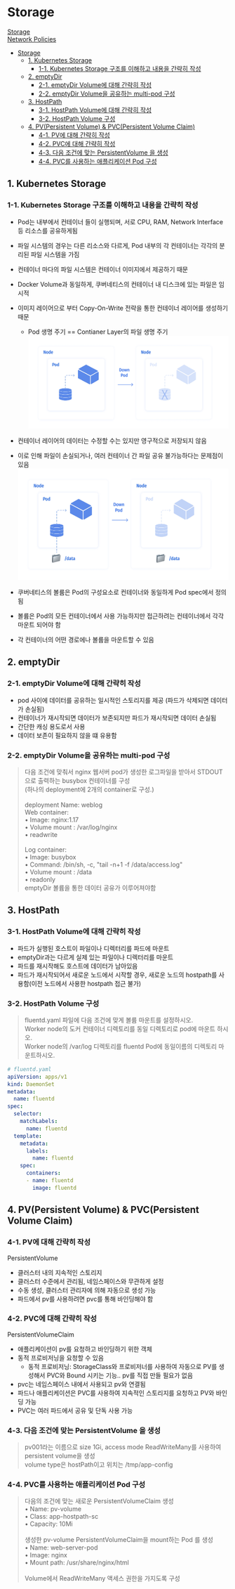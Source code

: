 # Storage

[Storage](https://kubernetes.io/ko/docs/concepts/storage/) <br/>
[Network Policies](https://kubernetes.io/docs/concepts/services-networking/network-policies/) <br/>


- [Storage](#storage)
  - [1. Kubernetes Storage](#1-kubernetes-storage)
    - [1-1. Kubernetes Storage 구조를 이해하고 내용을 간략히 작성](#1-1-kubernetes-storage-구조를-이해하고-내용을-간략히-작성)
  - [2. emptyDir](#2-emptydir)
    - [2-1. emptyDir Volume에 대해 간략히 작성](#2-1-emptydir-volume에-대해-간략히-작성)
    - [2-2. emptyDir Volume을 공유하는 multi-pod 구성](#2-2-emptydir-volume을-공유하는-multi-pod-구성)
  - [3. HostPath](#3-hostpath)
    - [3-1. HostPath Volume에 대해 간략히 작성](#3-1-hostpath-volume에-대해-간략히-작성)
    - [3-2. HostPath Volume 구성](#3-2-hostpath-volume-구성)
  - [4. PV(Persistent Volume) \& PVC(Persistent Volume Claim)](#4-pvpersistent-volume--pvcpersistent-volume-claim)
    - [4-1. PV에 대해 간략히 작성](#4-1-pv에-대해-간략히-작성)
    - [4-2. PVC에 대해 간략히 작성](#4-2-pvc에-대해-간략히-작성)
    - [4-3. 다음 조건에 맞는 PersistentVolume 을 생성](#4-3-다음-조건에-맞는-persistentvolume-을-생성)
    - [4-4. PVC를 사용하는 애플리케이션 Pod 구성](#4-4-pvc를-사용하는-애플리케이션-pod-구성)


## 1. Kubernetes Storage
### 1-1. Kubernetes Storage 구조를 이해하고 내용을 간략히 작성
- Pod는 내부에서 컨테이너 들이 실행되며, 서로 CPU, RAM, Network Interface 등 리소스를 공유하게됨
- 파일 시스템의 경우는 다른 리소스와 다르게, Pod 내부의 각 컨테이너는 각각의 분리된 파일 시스템을 가짐
- 컨테이너 마다의 파일 시스템은 컨테이너 이미지에서 제공하기 때문
- Docker Volume과 동일하게, 쿠버네티스의 컨테이너 내 디스크에 있는 파일은 임시적
- 이미지 레이어으로 부터 Copy-On-Write 전략을 통한 컨테이너 레이어를 생성하기 때문
  - Pod 생명 주기 == Contianer Layer의 파일 생명 주기
![alt text](image.png)

- 컨테이너 레이어의 데이터는 수정할 수는 있지만 영구적으로 저장되지 않음
- 이로 인해 파일이 손실되거나, 여러 컨테이너 간 파일 공유 불가능하다는 문제점이 있음
 
![alt text](image-1.png)
- 쿠버네티스의 볼륨은 Pod의 구성요소로 컨테이너와 동일하게 Pod spec에서 정의됨
- 볼륨은 Pod의 모든 컨테이너에서 사용 가능하지만 접근하려는 컨테이너에서 각각 마운트 되어야 함
- 각 컨테이너의 어떤 경로에나 볼륨을 마운트할 수 있음

## 2. emptyDir
### 2-1. emptyDir Volume에 대해 간략히 작성
- pod 사이에 데이터를 공유하는 일시적인 스토리지를 제공 (파드가 삭제되면 데이터가 손실됨)
- 컨테이너가 재시작되면 데이터가 보존되지만 파드가 재시작되면 데이터 손실됨
- 간단한  캐싱 용도로서 사용
- 데이터 보존이 필요하지 않을 떄 유용함

### 2-2. emptyDir Volume을 공유하는 multi-pod 구성
> 다음 조건에 맞춰서 nginx 웹서버 pod가 생성한 로그파일을 받아서 STDOUT으로 출력하는 busybox 컨테이너를 구성<br>
> (하나의 deployment에 2개의 container로 구성.)<br><br>
> deployment Name: weblog<br>
> Web container:<br>
> • Image: nginx:1.17<br>
> • Volume mount : /var/log/nginx<br>
> • readwrite<br><br>
> Log container:<br>
> • Image: busybox<br>
> • Command: /bin/sh, -c, "tail -n+1 -f /data/access.log"<br>
> • Volume mount : /data<br>
> • readonly<br>
> emptyDir 볼륨을 통한 데이터 공유가 이루어져야함<br>


## 3. HostPath
### 3-1. HostPath Volume에 대해 간략히 작성
- 파드가 실행된 호스트이 파일이나 디렉터리를 파드에 마운트
- emptyDir과는 다르게 실제 있는 파일이나 디렉터리를 마운트
- 파드를 재시작해도 호스트에 데이터가 남아있음
- 파드가 재시작되어서 새로운 노드에서 시작할 경우, 새로운 노드의 hostpath를 사용함(이전 노드에서 사용한 hostpath 접근 불가)

### 3-2. HostPath Volume 구성
>fluentd.yaml 파일에 다음 조건에 맞게 볼륨 마운트를 설정하시오.<br>
>Worker node의 도커 컨테이너 디렉토리를 동일 디렉토리로 pod에 마운트 하시오.<br>
>Worker node의 /var/log 디렉토리를 fluentd Pod에 동일이름의 디렉토리 마운트하시오.<br>
```yaml
# fluentd.yaml
apiVersion: apps/v1
kind: DaemonSet
metadata:
  name: fluentd
spec:
  selector:
    matchLabels:
      name: fluentd
  template:
    metadata:
      labels:
        name: fluentd
    spec:
      containers:
      - name: fluentd
        image: fluentd
```


## 4. PV(Persistent Volume) & PVC(Persistent Volume Claim)
### 4-1. PV에 대해 간략히 작성
PersistentVolume 

- 클러스터 내의 지속적인 스토리지
- 클러스터 수준에서 관리됨, 네임스페이스와 무관하게 설정
- 수동 생성, 클러스터 관리자에 의해 자동으로 생성 가능
- 파드에서 pv를 사용하려면 pvc를 통해 바인딩해야 함
### 4-2. PVC에 대해 간략히 작성
PersistentVolumeClaim

- 애플리케이션이 pv를 요청하고 바인딩하기 위한 객체
- 동적 프로비저닝을 요청할 수 있음
    * 동적 프로비저닝: StorageClass와 프로비저너를 사용하여 자동으로 PV를 생성해서 PVC와 Bound 시키는 기능.. pv를 직접 만들 필요가 없음
- pvc는 네임스페이스 내에서 사용되고 pv와 연결됨
- 파드나 애플리케이션은 PVC를 사용하여 지속적인 스토리지를 요청하고 PV와 바인딩 가능
- PVC는 여러 파드에서 공유 및 단독 사용 가능
### 4-3. 다음 조건에 맞는 PersistentVolume 을 생성
> pv001라는 이름으로 size 1Gi, access mode ReadWriteMany를 사용하여 persistent volume을 생성<br>
> volume type은 hostPath이고 위치는 /tmp/app-config<br>

### 4-4. PVC를 사용하는 애플리케이션 Pod 구성
> 다음의 조건에 맞는 새로운 PersistentVolumeClaim 생성<br>
> • Name: pv-volume<br>
> • Class: app-hostpath-sc<br>
> • Capacity: 10Mi<br><br>
> 생성한 pv-volume PersistentVolumeClaim을 mount하는 Pod 를 생성<br>
> • Name: web-server-pod<br>
> • Image: nginx<br>
> • Mount path: /usr/share/nginx/html<br><br>
> Volume에서 ReadWriteMany 액세스 권한을 가지도록 구성<br>
